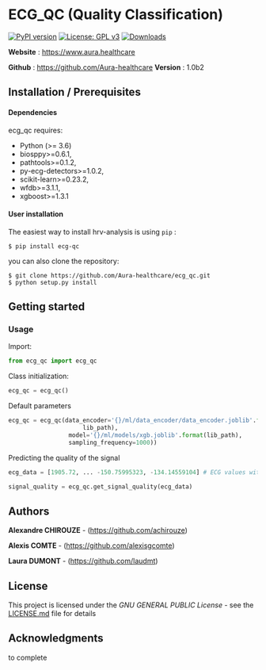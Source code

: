 # ECG_QC (Quality Classification)


[![PyPI version](https://badge.fury.io/py/ecg-qc.svg)](https://badge.fury.io/py/ecg-qc)
[![License: GPL v3](https://img.shields.io/badge/License-GPL%20v3-blue.svg)](https://www.gnu.org/licenses/gpl-3.0)
[![Downloads](https://pepy.tech/badge/ecg-qc)](https://pepy.tech/project/ecg-qc)

**Website** : https://www.aura.healthcare

**Github** : https://github.com/Aura-healthcare
**Version** : 1.0b2

## Installation / Prerequisites

#### Dependencies

ecg_qc requires:

- Python (>= 3.6)
- biosppy>=0.6.1,
- pathtools>=0.1.2,
- py-ecg-detectors>=1.0.2,
- scikit-learn>=0.23.2,
- wfdb>=3.1.1,
- xgboost>=1.3.1

#### User installation

The easiest way to install hrv-analysis is using ``pip`` :

    $ pip install ecg-qc

you can also clone the repository:

    $ git clone https://github.com/Aura-healthcare/ecg_qc.git
    $ python setup.py install


## Getting started

### Usage

Import:

```python
from ecg_qc import ecg_qc
```

Class initialization:

```python
ecg_qc = ecg_qc()
```

Default parameters

```python
ecg_qc = ecg_qc(data_encoder='{}/ml/data_encoder/data_encoder.joblib'.format(
                     lib_path),
                 model='{}/ml/models/xgb.joblib'.format(lib_path),
                 sampling_frequency=1000))
```

Predicting the quality of the signal


```python
ecg_data = [1905.72, ... -150.75995323, -134.14559104] # ECG values with same sampling frequency as class declaration

signal_quality = ecg_qc.get_signal_quality(ecg_data)
```

## Authors

**Alexandre CHIROUZE** - (https://github.com/achirouze)

**Alexis COMTE** - (https://github.com/alexisgcomte)

**Laura DUMONT** - (https://github.com/laudmt)

## License

This project is licensed under the *GNU GENERAL PUBLIC License* - see the [LICENSE.md](https://github.com/Aura-healthcare/ecg_qc/blob/main/LICENSE) file for details


## Acknowledgments

to complete